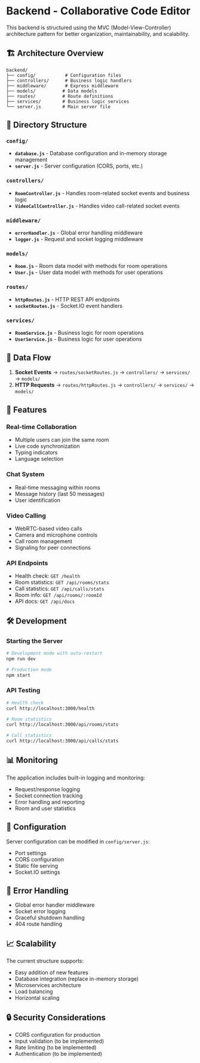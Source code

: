 # Backend - Collaborative Code Editor

This backend is structured using the MVC (Model-View-Controller) architecture pattern for better organization, maintainability, and scalability.

## 🏗️ Architecture Overview

```
backend/
├── config/           # Configuration files
├── controllers/      # Business logic handlers
├── middleware/       # Express middleware
├── models/          # Data models
├── routes/          # Route definitions
├── services/        # Business logic services
└── server.js        # Main server file
```

## 📁 Directory Structure

### `config/`
- **`database.js`** - Database configuration and in-memory storage management
- **`server.js`** - Server configuration (CORS, ports, etc.)

### `controllers/`
- **`RoomController.js`** - Handles room-related socket events and business logic
- **`VideoCallController.js`** - Handles video call-related socket events

### `middleware/`
- **`errorHandler.js`** - Global error handling middleware
- **`logger.js`** - Request and socket logging middleware

### `models/`
- **`Room.js`** - Room data model with methods for room operations
- **`User.js`** - User data model with methods for user operations

### `routes/`
- **`httpRoutes.js`** - HTTP REST API endpoints
- **`socketRoutes.js`** - Socket.IO event handlers

### `services/`
- **`RoomService.js`** - Business logic for room operations
- **`UserService.js`** - Business logic for user operations

## 🔄 Data Flow

1. **Socket Events** → `routes/socketRoutes.js` → `controllers/` → `services/` → `models/`
2. **HTTP Requests** → `routes/httpRoutes.js` → `controllers/` → `services/` → `models/`

## 🚀 Features

### Real-time Collaboration
- Multiple users can join the same room
- Live code synchronization
- Typing indicators
- Language selection

### Chat System
- Real-time messaging within rooms
- Message history (last 50 messages)
- User identification

### Video Calling
- WebRTC-based video calls
- Camera and microphone controls
- Call room management
- Signaling for peer connections

### API Endpoints
- Health check: `GET /health`
- Room statistics: `GET /api/rooms/stats`
- Call statistics: `GET /api/calls/stats`
- Room info: `GET /api/rooms/:roomId`
- API docs: `GET /api/docs`

## 🛠️ Development

### Starting the Server
```bash
# Development mode with auto-restart
npm run dev

# Production mode
npm start
```

### API Testing
```bash
# Health check
curl http://localhost:3000/health

# Room statistics
curl http://localhost:3000/api/rooms/stats

# Call statistics
curl http://localhost:3000/api/calls/stats
```

## 📊 Monitoring

The application includes built-in logging and monitoring:
- Request/response logging
- Socket connection tracking
- Error handling and reporting
- Room and user statistics

## 🔧 Configuration

Server configuration can be modified in `config/server.js`:
- Port settings
- CORS configuration
- Static file serving
- Socket.IO settings

## 🚨 Error Handling

- Global error handler middleware
- Socket error logging
- Graceful shutdown handling
- 404 route handling

## 📈 Scalability

The current structure supports:
- Easy addition of new features
- Database integration (replace in-memory storage)
- Microservices architecture
- Load balancing
- Horizontal scaling

## 🔒 Security Considerations

- CORS configuration for production
- Input validation (to be implemented)
- Rate limiting (to be implemented)
- Authentication (to be implemented) 